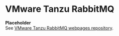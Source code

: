 # VMware Tanzu RabbitMQ

<p class="box-error">
<strong>Placeholder</strong>
<br/>
See <a href="https://github.com/rabbitmq/tanzu">VMware Tanzu RabbitMQ webpages repository</a>.
</p>
